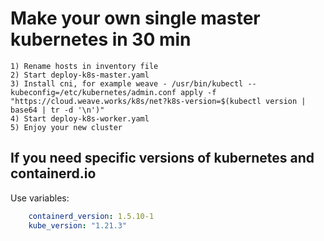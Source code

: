 # Make your own single master kubernetes in 30 min
    1) Rename hosts in inventory file 
    2) Start deploy-k8s-master.yaml
    3) Install cni, for example weave - /usr/bin/kubectl --kubeconfig=/etc/kubernetes/admin.conf apply -f "https://cloud.weave.works/k8s/net?k8s-version=$(kubectl version | base64 | tr -d '\n')" 
    4) Start deploy-k8s-worker.yaml
    5) Enjoy your new cluster

## If you need specific versions of kubernetes and containerd.io

Use variables:
```yaml
    containerd_version: 1.5.10-1
    kube_version: "1.21.3"
```